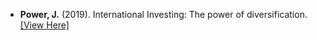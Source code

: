 - <strong>Power, J.</strong> (2019). International Investing: The power of diversification. [[View Here]](https://amzn.to/4ipaEfm)



